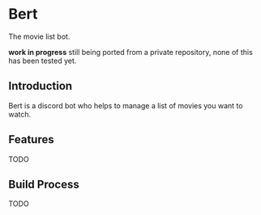 <h1>Bert</h1>
The movie list bot.

**work in progress**
still being ported from a private repository, none of this has been tested yet.

## Introduction

Bert is a discord bot who helps to manage a list of movies you want to watch.

## Features

TODO

## Build Process

TODO
